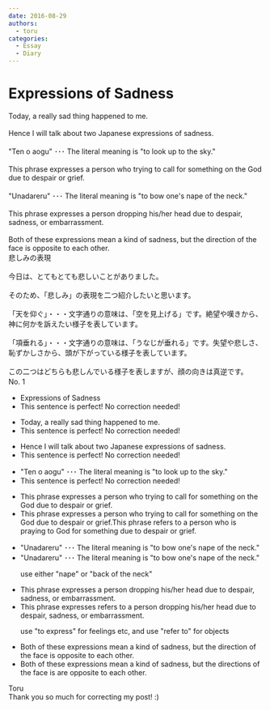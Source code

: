 ```yaml
---
date: 2016-08-29
authors:
  - toru
categories:
  - Essay
  - Diary
---
```


<h1 id="subject_show">Expressions of Sadness</h1>
<div class="date" hidden>Aug 29, 2016 20:29</div>
<div id="post"><div id="body_show_ori">
Today, a really sad thing happened to me.<br/><br/>Hence I will talk about two Japanese expressions of sadness.<br/><br/>"Ten o aogu" ･･･ The literal meaning is "to look up to the sky."<br/><br/>This phrase expresses a person who trying to call for something on the God due to despair or grief.<br/><br/>"Unadareru" ･･･ The literal meaning is "to bow one's nape of the neck."<br/><br/>This phrase expresses a person dropping his/her head due to despair, sadness, or embarrassment.<br/><br/>Both of these expressions mean a kind of sadness, but the direction of the face is opposite to each other.
</div></div>

<!-- more -->

<div id="post_ja"><div id="body_show_mo">
悲しみの表現<br/><br/>今日は、とてもとても悲しいことがありました。<br/><br/>そのため、「悲しみ」の表現を二つ紹介したいと思います。<br/><br/>「天を仰ぐ」・・・文字通りの意味は、「空を見上げる」です。絶望や嘆きから、神に何かを訴えたい様子を表しています。<br/><br/>「項垂れる」・・・文字通りの意味は、「うなじが垂れる」です。失望や悲しさ、恥ずかしさから、頭が下がっている様子を表しています。<br/><br/>この二つはどちらも悲しんでいる様子を表しますが、顔の向きは真逆です。
</div></div>
<div id="block"><div class="first_name"> No. 1　<span class="just_name"></span></div><div id="block2">
<ul class="correction_field">
<li class="incorrect">Expressions of Sadness</li>
<li class="corrected perfect">This sentence is perfect! No correction needed!</li>
</ul>
<ul class="correction_field">
<li class="incorrect">Today, a really sad thing happened to me.</li>
<li class="corrected perfect">This sentence is perfect! No correction needed!</li>
</ul>
<ul class="correction_field">
<li class="incorrect">Hence I will talk about two Japanese expressions of sadness.</li>
<li class="corrected perfect">This sentence is perfect! No correction needed!</li>
</ul>
<ul class="correction_field">
<li class="incorrect">"Ten o aogu" ･･･ The literal meaning is "to look up to the sky."</li>
<li class="corrected perfect">This sentence is perfect! No correction needed!</li>
</ul>
<ul class="correction_field">
<li class="incorrect">This phrase expresses a person who trying to call for something on the God due to despair or grief.</li>
<li class="corrected correct">
This phrase expresses a person who trying to call for something on the God due to despair or grief.<span class="f_red">This phrase refers to a person who is praying to God for something due to despair or grief.</span>
</li>
</ul>
<ul class="correction_field">
<li class="incorrect">"Unadareru" ･･･ The literal meaning is "to bow one's nape of the neck."</li>
<li class="corrected correct">
"Unadareru" ･･･ The literal meaning is "to bow one's nape<span class="sline"> of the neck</span>."
<p class="correction_comment">use either "nape" or "back of the neck"</p>
</li>
</ul>
<ul class="correction_field">
<li class="incorrect">This phrase expresses a person dropping his/her head due to despair, sadness, or embarrassment.</li>
<li class="corrected correct">
This phrase <span class="sline">expresses</span> <span class="f_red">refers to</span> a person dropping his/her head due to despair, sadness, or embarrassment.
<p class="correction_comment">use "to express" for feelings etc, and use "refer to" for objects</p>
</li>
</ul>
<ul class="correction_field">
<li class="incorrect">Both of these expressions mean a kind of sadness, but the direction of the face is opposite to each other.</li>
<li class="corrected correct">
Both of these expressions mean a kind of sadness, but the direction<span class="f_red">s</span> of the face <span class="sline">is</span> <span class="f_red">are</span> opposite to each other.
</li>
</ul>
</div><div class="name"><span class="just_name">Toru</span><br>
Thank you so much for correcting my post! :)
</div>
</div>
